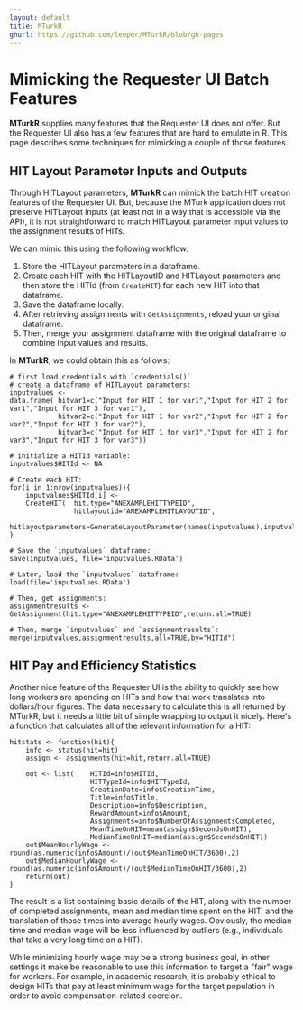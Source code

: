 ```yaml
---
layout: default
title: MTurkR
ghurl: https://github.com/leeper/MTurkR/blob/gh-pages
---
```


# Mimicking the Requester UI Batch Features #

**MTurkR** supplies many features that the Requester UI does not offer. But the Requester UI also has a few features that are hard to emulate in R. This page describes some techniques for mimicking a couple of those features.


## HIT Layout Parameter Inputs and Outputs ##

Through HITLayout parameters, **MTurkR** can mimick the batch HIT creation features of the Requester UI. But, because the MTurk application does not preserve HITLayout inputs (at least not in a way that is accessible via the API), it is not straightforward to match HITLayout parameter input values to the assignment results of HITs.

We can mimic this using the following workflow:

 1. Store the HITLayout parameters in a dataframe.
 2. Create each HIT with the HITLayoutID and HITLayout parameters and then store the HITId (from `CreateHIT`) for each new HIT into that dataframe.
 3. Save the dataframe locally.
 4. After retrieving assignments with `GetAssignments`, reload your original dataframe.
 5. Then, merge your assignment dataframe with the original dataframe to combine input values and results.

In **MTurkR**, we could obtain this as follows:

```
# first load credentials with `credentials()`
# create a dataframe of HITLayout parameters:
inputvalues <- 
data.frame( hitvar1=c("Input for HIT 1 for var1","Input for HIT 2 for var1","Input for HIT 3 for var1"),
            hitvar2=c("Input for HIT 1 for var2","Input for HIT 2 for var2","Input for HIT 3 for var2"),
            hitvar3=c("Input for HIT 1 for var3","Input for HIT 2 for var3","Input for HIT 3 for var3"))

# initialize a HITId variable:
inputvalues$HITId <- NA

# Create each HIT:
for(i in 1:nrow(inputvalues)){
    inputvalues$HITId[i] <- 
    CreateHIT(  hit.type="ANEXAMPLEHITTYPEID",
                hitlayoutid="ANEXAMPLEHITLAYOUTID",
                hitlayoutparameters=GenerateLayoutParameter(names(inputvalues),inputvalues[1,]))$HITId
}

# Save the `inputvalues` dataframe:
save(inputvalues, file='inputvalues.RData')

# Later, load the `inputvalues` dataframe:
load(file='inputvalues.RData')

# Then, get assignments:
assignmentresults <- GetAssignment(hit.type="ANEXAMPLEHITTYPEID",return.all=TRUE)

# Then, merge `inputvalues` and `assignmentresults`:
merge(inputvalues,assignmentresults,all=TRUE,by="HITId")
```

## HIT Pay and Efficiency Statistics ##

Another nice feature of the Requester UI is the ability to quickly see how long workers are spending on HITs and how that work translates into dollars/hour figures. The data necessary to calculate this is all returned by MTurkR, but it needs a little bit of simple wrapping to output it nicely. Here's a function that calculates all of the relevant information for a HIT:

```
hitstats <- function(hit){
    info <- status(hit=hit)
    assign <- assignments(hit=hit,return.all=TRUE)

    out <- list(    HITId=info$HITId,
                    HITTypeId=info$HITTypeId,
                    CreationDate=info$CreationTime,
                    Title=info$Title,
                    Description=info$Description,
                    RewardAmount=info$Amount,
                    Assignments=info$NumberOfAssignmentsCompleted,
                    MeanTimeOnHIT=mean(assign$SecondsOnHIT),
                    MedianTimeOnHIT=median(assign$SecondsOnHIT))
    out$MeanHourlyWage <- round(as.numeric(info$Amount)/(out$MeanTimeOnHIT/3600),2)
    out$MedianHourlyWage <- round(as.numeric(info$Amount)/(out$MedianTimeOnHIT/3600),2)
    return(out)
}
```

The result is a list containing basic details of the HIT, along with the number of completed assignments, mean and median time spent on the HIT, and the translation of those times into average hourly wages. Obviously, the median time and median wage will be less influenced by outliers (e.g., individuals that take a very long time on a HIT).

While minimizing hourly wage may be a strong business goal, in other settings it make be reasonable to use this information to target a "fair" wage for workers. For example, in academic research, it is probably ethical to design HITs that pay at least minimum wage for the target population in order to avoid compensation-related coercion.
